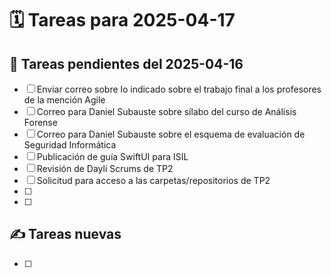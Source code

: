 # 🗓️ Tareas para 2025-04-17

## 🔁 Tareas pendientes del 2025-04-16
- [ ] Enviar correo sobre lo indicado sobre el trabajo final a los profesores de la mención Agile
- [ ] Correo para Daniel Subauste sobre sílabo del curso de Análisis Forense
- [ ] Correo para Daniel Subauste sobre el esquema de evaluación de Seguridad Informática
- [ ] Publicación de guía SwiftUI para ISIL
- [ ] Revisión de Dayli Scrums de TP2
- [ ] Solicitud para acceso a las carpetas/repositorios de TP2
- [ ] 
- [ ] 

## ✍️ Tareas nuevas
- [ ] 
